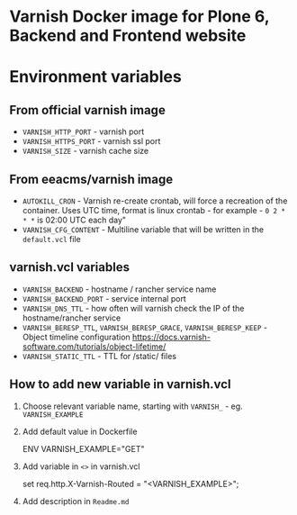 # Varnish Docker image for Plone 6, Backend and Frontend website

# Environment variables

## From official varnish image

* `VARNISH_HTTP_PORT` - varnish port
* `VARNISH_HTTPS_PORT` - varnish ssl port
* `VARNISH_SIZE` - varnish cache size

## From eeacms/varnish image

* `AUTOKILL_CRON` - Varnish re-create crontab, will force a recreation of the container. Uses UTC time, format is linux crontab - for example -  `0 2 * * *` is 02:00 UTC each day" 
* `VARNISH_CFG_CONTENT` - Multiline variable that will be written in the `default.vcl` file

## varnish.vcl variables

* `VARNISH_BACKEND` - hostname / rancher service name
* `VARNISH_BACKEND_PORT` - service internal port
* `VARNISH_DNS_TTL` - how often will varnish check the IP of the hostname/rancher service
* `VARNISH_BERESP_TTL`, `VARNISH_BERESP_GRACE`, `VARNISH_BERESP_KEEP` - Object timeline configuration https://docs.varnish-software.com/tutorials/object-lifetime/
* `VARNISH_STATIC_TTL` - TTL for /static/ files

## How to add new variable in varnish.vcl

1. Choose relevant variable name, starting with `VARNISH_` - eg. `VARNISH_EXAMPLE`

2. Add default value in Dockerfile 

      ENV VARNISH_EXAMPLE="GET"

3. Add variable in `<>` in varnish.vcl

      set req.http.X-Varnish-Routed = "<VARNISH_EXAMPLE>";

4. Add description in `Readme.md`
